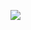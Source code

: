 <!--
id: 4342929729
link: http://jreed91.tumblr.com/post/4342929729/whatabouthiphop-mobb-deep-dog-shit-featuring
slug: whatabouthiphop-mobb-deep-dog-shit-featuring
date: Mon Apr 04 2011 13:01:21 GMT-0500 (CDT)
publish: 2011-04-04
tags: 
title: whatabouthiphop:

Mobb Deep - Dog Shit featuring Nas
First collabo by the duo in a very longtime, glad to see The Alchemist in the boards, too.




Download

-->


![](http://25.media.tumblr.com/tumblr_lj4w2amrGU1qipoh6o1_500.jpg)

